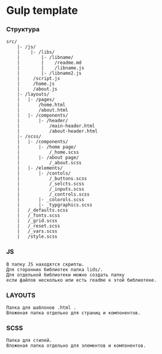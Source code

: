 # Gulp template

### Структура
    src/
        |- /js/
        |    |- /libs/
        |        |- /libname/
        |        |    /readme.md
        |        |    /libname.js
        |        |- /libname2.js
        |     /script.js
        |     /home.js
        |     /about.js
        |- /layouts/
        |   |- /pages/
        |       /home.html
        |       /about.html
        |   |- /components/
        |       |- /header/
        |           /main-header.html
        |           /about-header.html
        |- /scss/
        |   |- /components/
        |       |- /home page/
        |           /_home.scss
        |       |- /about page/
        |           /_about.scss
        |   |- /elements/
        |       |- /contols/
        |           /_buttons.scss
        |           /_selcts.scss
        |           /_inputs.scss
        |           /_controls.scss
        |       |- _colorols.scss
        |       |- _typgraphics.scss
        |   /_defaults.scss
        |   /_fonts.scss
        |   /_grid.scss
        |   /_reset.scss
        |   /_vars.scss
        |   /style.scss

### JS 
    В папку JS находятся скрипты.
    Для сторонних библиотек папка lids/.
    Для отдельной библиотеки можно создать папку
    если файлов несколько или есть readme к этой библиотеке.

### LAYOUTS 
    Папка для шаблонов .html .
    Вложеная папка отдельно для страниц и компонентов.
    
### SCSS 
    Папка для стилей.
    Вложеная папка отдельно для элементов и компонентов.
